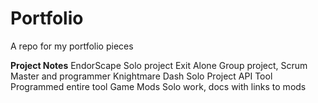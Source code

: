# Portfolio
A repo for my portfolio pieces


**Project             Notes**
EndorScape          Solo project
Exit Alone	        Group project, Scrum Master and programmer
Knightmare Dash	    Solo Project
API Tool	          Programmed entire tool
Game Mods	          Solo work, docs with links to mods
